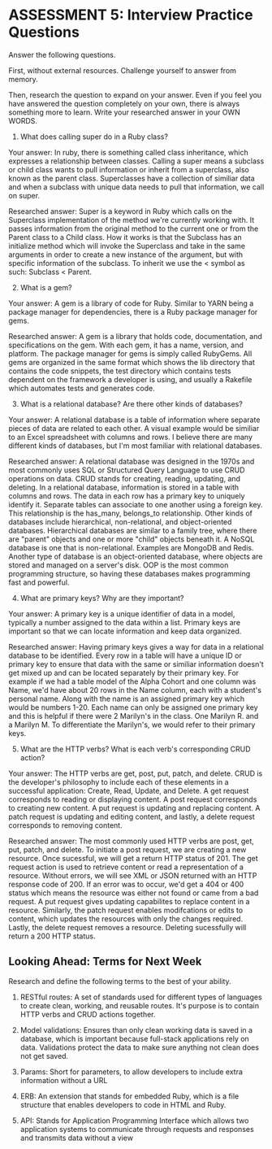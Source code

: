 # ASSESSMENT 5: Interview Practice Questions

Answer the following questions.

First, without external resources. Challenge yourself to answer from memory.

Then, research the question to expand on your answer. Even if you feel you have answered the question completely on your own, there is always something more to learn. Write your researched answer in your OWN WORDS.

1. What does calling super do in a Ruby class?

Your answer: In ruby, there is something called class inheritance, which expresses a relationship between classes. Calling a super means a subclass or child class wants to pull information or inherit from a superclass, also known as the parent class. Superclasses have a collection of similiar data and when a subclass with unique data needs to pull that information, we call on super.

Researched answer: Super is a keyword in Ruby which calls on the Superclass implementation of the method we're currently working with. It passes information from the original method to the current one or from the Parent class to a Child class. How it works is that the Subclass has an initialize method which will invoke the Superclass and take in the same arguments in order to create a new instance of the argument, but with specific information of the subclass. To inherit we use the < symbol as such: Subclass < Parent.

2. What is a gem?

Your answer: A gem is a library of code for Ruby. Similar to YARN being a package manager for dependencies, there is a Ruby package manager for gems.

Researched answer: A gem is a library that holds code, documentation, and specifications on the gem. With each gem, it has a name, version, and platform. The package manager for gems is simply called RubyGems. All gems are organized in the same format which shows the lib directory that contains the code snippets, the test directory which contains tests dependent on the framework a developer is using, and usually a Rakefile which automates tests and generates code.

3. What is a relational database? Are there other kinds of databases?

Your answer: A relational database is a table of information where separate pieces of data are related to each other. A visual example would be similiar to an Excel spreadsheet with columns and rows. I believe there are many different kinds of databases, but I'm most familiar with relational databases.

Researched answer: A relational database was designed in the 1970s and most commonly uses SQL or Structured Query Language to use CRUD operations on data. CRUD stands for creating, reading, updating, and deleting. In a relational database, information is stored in a table with columns and rows. The data in each row has a primary key to uniquely identify it. Separate tables can associate to one another using a foreign key. This relationship is the has_many, belongs_to relationship. Other kinds of databases include hierarchical, non-relational, and object-oriented databases. Hierarchical databases are similar to a family tree, where there are "parent" objects and one or more "child" objects beneath it. A NoSQL database is one that is non-relational. Examples are MongoDB and Redis. Another type of database is an object-oriented database, where objects are stored and managed on a server's disk. OOP is the most common programming structure, so having these databases makes programming fast and powerful.

4. What are primary keys? Why are they important?

Your answer: A primary key is a unique identifier of data in a model, typically a number assigned to the data within a list. Primary keys are important so that we can locate information and keep data organized. 

Researched answer: Having primary keys gives a way for data in a relational database to be identified. Every row in a table will have a unique ID or primary key to ensure that data with the same or similiar information doesn't get mixed up and can be located separately by their primary key. For example if we had a table model of the Alpha Cohort and one column was Name, we'd have about 20 rows in the Name column, each with a student's personal name. Along with the name is an assigned primary key which would be numbers 1-20. Each name can only be assigned one primary key and this is helpful if there were 2 Marilyn's in the class. One Marilyn R. and a Marilyn M. To differentiate the Marilyn's, we would refer to their primary keys.

5. What are the HTTP verbs? What is each verb's corresponding CRUD action?

Your answer: The HTTP verbs are get, post, put, patch, and delete. CRUD is the developer's philosophy to include each of these elements in a successful application: Create, Read, Update, and Delete. A get request corresponds to reading or displaying content. A post request corresponds to creating new content. A put request is updating and replacing content. A patch request is updating and editing content, and lastly, a delete request corresponds to removing content. 

Researched answer: The most commonly used HTTP verbs are post, get, put, patch, and delete. To initiate a post request, we are creating a new resource. Once sucessful, we will get a return HTTP status of 201. The get request action is used to retrieve content or read a representation of a resource. Without errors, we will see XML or JSON returned with an HTTP response code of 200. If an error was to occur, we'd get a 404 or 400 status which means the resource was either not found or came from a bad request. A put request gives updating capabilites to replace content in a resource. Similarly, the patch request enables modifcations or edits to content, which updates the resources with only the changes required. Lastly, the delete request removes a resource. Deleting sucessfully will return a 200 HTTP status.

## Looking Ahead: Terms for Next Week

Research and define the following terms to the best of your ability.

1. RESTful routes: A set of standards used for different types of languages to create clean, working, and reusable routes. It's purpose is to contain HTTP verbs and CRUD actions together.

2. Model validations: Ensures than only clean working data is saved in a database, which is important because full-stack applications rely on data. Validations protect the data to make sure anything not clean does not get saved.

3. Params: Short for parameters, to allow developers to include extra information without a URL

4. ERB: An extension that stands for embedded Ruby, which is a file structure that enables developers to code in HTML and Ruby. 

5. API: Stands for Application Programming Interface which allows two application systems to communicate through requests and responses and transmits data without a view
